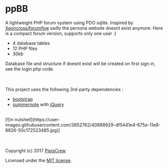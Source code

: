 # ppBB

A lightweight PHP forum system using PDO sqlite. Inspired by [Xeoncross/forumfive](https://github.com/Xeoncross/forumfive) sadly the persona website doesnt exist anymore. Here is a compact forum version, supports only one user :)

* 4 database tables
* 12 PHP files
* 30kb

Database file and structure if doesnt exist will be created on first sign in, see the login.php code.

<br><br>
This project uses the following 3rd-party dependencies :
* [bootstrap](https://getbootstrap.com/)
* [summernote](https://github.com/summernote/summernote/) with [jQuery](https://github.com/jquery/jquery)

<br>
[![in nutshell](https://user-images.githubusercontent.com/3852762/40888929-df5441e4-675e-11e8-8826-50c172523485.jpg)]


<br><br>
Copyright (c) 2017 [PipisCrew](http://pipiscrew.com)

Licensed under the [MIT license](http://www.opensource.org/licenses/mit-license.php).
